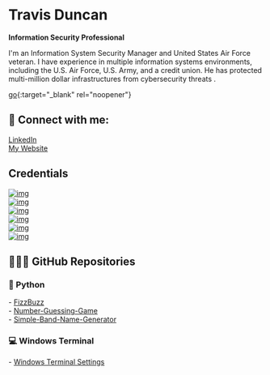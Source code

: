# Travis Duncan

<strong>Information Security Professional</strong>

I'm an Information System Security Manager and United States Air Force veteran. I have experience in multiple information systems environments, including the U.S. Air Force, U.S. Army, and a credit union. He has protected multi-million dollar infrastructures from cybersecurity threats .

[go](http://stackoverflow.com){:target="_blank" rel="noopener"}

<h2>🤳 Connect with me:</h2>

<div class="badge-base LI-profile-badge" data-locale="en_US" data-size="medium" data-theme="dark" data-type="VERTICAL" data-vanity="travis-w-duncan" data-version="v1"><a class="badge-base__link LI-simple-link" href="https://www.linkedin.com/in/travis-w-duncan?trk=profile-badge" target="_blank" rel="noreferrer noopener">LinkedIn</a></div>
<a href="https://travdunc.github.io" target="_blank" rel="noreferrer noopener">My Website</a>

<h2>Credentials</h2>
<a href="https://www.credly.com/badges/3da2dd71-ab8d-4b26-98b3-eca3272a5356" target="_blank" rel="noreferrer noopener"><img src="https://custom-icon-badges.demolab.com/badge/%20-CISSP-darkgreen.svg?logo=isc2&amp;logoColor=white" alt="img" style="max-width: 100%;"></a><br>
<a href="https://www.credly.com/badges/8dac8a06-9380-41e0-819f-c422c4b58a48" target="_blank" rel="noreferrer noopener"><img src="https://custom-icon-badges.demolab.com/badge/ISACA-CISM-green.svg?logo=isaca&amp;logoColor=white" alt="img" data-canonical-src="https://custom-icon-badges.demolab.com/badge/ISACA-CISM-green.svg?logo=isaca&amp;logoColor=white" style="max-width: 100%;"></a><br>
<a href="https://www.credly.com/badges/775f8c9a-8b92-425d-8719-932e30e745a4/public_url" target="_blank" rel="noreferrer noopener"><img src="https://custom-icon-badges.demolab.com/badge/%20-CGRC-darkslateblue.svg?logo=isc2&amp;logoColor=white" alt="img" style="max-width: 100%;"></a><br>
<a href="https://www.credly.com/badges/61e3e802-44a4-44ee-bed0-e454833010d7" target="_blank" rel="noreferrer noopener"><img src="https://custom-icon-badges.demolab.com/badge/-CASP+-red.svg?logo=comptia&amp;logoColor=white" alt="img" style="max-width: 100%;"></a><br>
<a href="https://www.wgu.edu/online-it-degrees/cybersecurity-information-assurance-masters-program.html" target="_blank" rel="noreferrer noopener"><img src="https://custom-icon-badges.demolab.com/badge/WGU-MS%20in%20Cybersecurity%20and%20Information%20Assurance-darkblue.svg?logo=wgu&amp;logoColor=white" alt="img" style="max-width: 100%;"></a><br>
<a href="https://www.dcsa.mil/" target="_blank" rel="noreferrer noopener"><img src="https://custom-icon-badges.demolab.com/badge/DoD-Secret%20security%20clearance-white.svg?logo=dod&amp;logoColor=white" alt="img" style="max-width: 100%;"></a><br>

<h2>👨🏼‍💻 GitHub Repositories</h2>

<h3>🐍 Python </h2>
- <a href="https://github.com/TravDunc/" target="_blank" rel="noreferrer noopener">FizzBuzz</a><br>
- <a href="https://github.com/TravDunc/Number-Guessing-Game" target="_blank" rel="noreferrer noopener">Number-Guessing-Game</a><br>
- <a href="https://github.com/TravDunc/Simple-Band-Name-Generator" target="_blank" rel="noreferrer noopener">Simple-Band-Name-Generator</a>

<h3>💻 Windows Terminal </h2>
- <a href="https://github.com/TravDunc/Windows-Terminal-Settings" target="_blank" rel="noreferrer noopener">Windows Terminal Settings</a>


<!--
<h2>👨‍💻 Azure Projects:</h2>
- <b>Cloud SIEM Practice (Azure, Sentinel, Virtualization, Log Training/Parsing)</b>
  - [Windows EventLog: Failed RDP Logins Source IP to full GeoData Conversion](https://github.com/TravDunc/Sentinel-Lab)
-->
